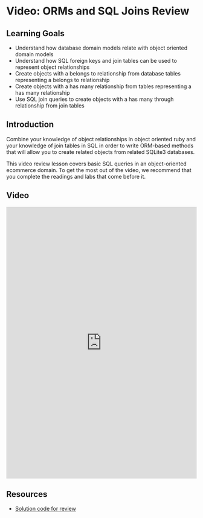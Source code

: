 # Video: ORMs and SQL Joins Review

## Learning Goals
- Understand how database domain models relate with object oriented domain models
- Understand how SQL foreign keys and join tables can be used to represent object relationships
- Create objects with a belongs to relationship from database tables representing a belongs to relationship
- Create objects with a has many relationship from tables representing a has many relationship
- Use SQL join queries to create objects with a has many through relationship from join tables

## Introduction

Combine your knowledge of object relationships in object oriented ruby and your knowledge of join tables in SQL in order to write ORM-based methods that will allow you to create related objects from related SQLite3 databases.

This video review lesson covers basic SQL queries in an object-oriented ecommerce domain. To get the most out of the video, we recommend that you complete the readings and labs that come before it.

## Video
<iframe width="100%" height="720" src="https://www.youtube.com/embed/mZROu5oSWfI?rel=0&amp;showinfo=0" frameborder="0" allowfullscreen></iframe>



## Resources
- [Solution code for review](https://github.com/learn-co-curriculum/oo-sql-joins-ecommerce-lv)

